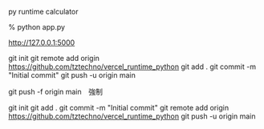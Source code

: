 py runtime calculator

% python app.py

http://127.0.0.1:5000


git init
git remote add origin https://github.com/tztechno/vercel_runtime_python
git add .
git commit -m "Initial commit"
git push -u origin main

git push -f origin main　強制

git init
git add .
git commit -m "Initial commit"
git remote add origin https://github.com/tztechno/vercel_runtime_python
git push -u origin main